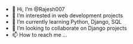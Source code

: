 - 👋 Hi, I’m @Rajesh007
- 👀 I’m interested in web development projects
- 🌱 I’m currently learning Python, Django, SQL
- 💞️ I’m looking to collaborate on Django projects
- 📫 How to reach me ...

<!---
Rajesh007/Rajesh007 is a ✨ special ✨ repository because its `README.md` (this file) appears on your GitHub profile.
You can click the Preview link to take a look at your changes.
--->
